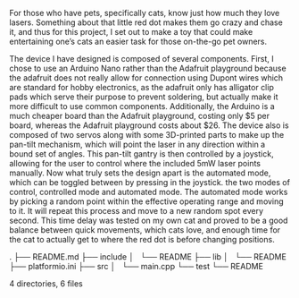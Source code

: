 
For those who have pets, specifically cats, know just how much they love lasers. Something about that little red dot makes them go crazy and chase it, and thus for this project, I set out to make a toy that could make entertaining one’s cats an easier task for those on-the-go pet owners. 

The device I have designed is composed of several components. First, I chose to use an Arduino Nano rather than the Adafruit playground because the adafruit does not really allow for connection using Dupont wires which are standard for hobby electronics, as the adafruit only has alligator clip pads which serve their purpose to prevent soldering, but actually make it more difficult to use common components. Additionally, the Arduino is a much cheaper board than the Adafruit playground, costing only $5 per board, whereas the Adafruit playground costs about $26. The device also is composed of two servos along with some 3D-printed parts to make up the pan-tilt mechanism, which will point the laser in any direction within a bound set of angles. This pan-tilt gantry is then controlled by a joystick, allowing for the user to control where the included 5mW laser points manually. Now what truly sets the design apart is the automated mode, which can be toggled between by pressing in the joystick. the two modes of control, controlled mode and automated mode. The automated mode works by picking a random point within the effective operating range and moving to it. It will repeat this process and move to a new random spot every second. This time delay was tested on my own cat and proved to be a good balance between quick movements, which cats love, and enough time for the cat to actually get to where the red dot is before changing positions.   

.
├── README.md
├── include
│   └── README
├── lib
│   └── README
├── platformio.ini
├── src
│   └── main.cpp
└── test
    └── README

4 directories, 6 files
